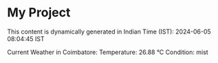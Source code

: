 # My Project

This content is dynamically generated in Indian Time (IST): 2024-06-05 08:04:45 IST


Current Weather in Coimbatore:
Temperature: 26.88 °C
Condition: mist
